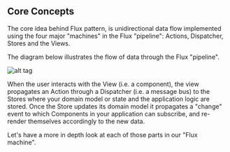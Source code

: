 ## Core Concepts

The core idea behind Flux pattern, is unidirectional data flow implemented using the four major "machines" in the Flux "pipeline": Actions, Dispatcher, Stores and the Views.

The diagram below illustrates the flow of data through the Flux "pipeline".

![alt tag](https://facebook.github.io/flux/img/flux-simple-f8-diagram-with-client-action-1300w.png)

When the user interacts with the View (i.e. a component), the view propagates an Action through a Dispatcher (i.e. a message bus) to the Stores where your domain model or state and the application logic are stored. Once the Store updates its domain model it propagates a "change" event to which Components in your application can subscribe, and re-render themselves accordingly to the new data.

Let's have a more in depth look at each of those parts in our "Flux machine".
